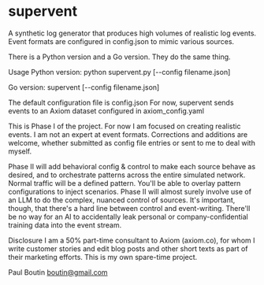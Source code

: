 # supervent

A synthetic log generator that produces high volumes of realistic log events. Event formats are configured in config.json to mimic various sources. 

There is a Python version and a Go version. They do the same thing. 

Usage
Python version:
python supervent.py [--config filename.json] 

Go version:
supervent [--config filename.json]

The default configuration file is config.json
For now, supervent sends events to an Axiom dataset configured in axiom_config.yaml

This is Phase I of the project. For now I am focused on creating realistic events. I am not an expert at event formats. Corrections and additions are welcome, whether submitted as config file entries or sent to me to deal with myself.

Phase II will add behavioral config & control to make each source behave as desired, and to orchestrate patterns across the entire simulated network. Normal traffic will be a defined pattern. You'll be able to overlay pattern configurations to inject scenarios. Phase II will almost surely involve use of an LLM to do the complex, nuanced control of sources. It's important, though, that there's a hard line between control and event-writing. There'll be no way for an AI to accidentally leak personal or company-confidential training data into the event stream. 

Disclosure
I am a 50% part-time consultant to Axiom (axiom.co), for whom I write customer stories and edit blog posts and other short texts as part of their marketing efforts. This is my own spare-time project.

Paul Boutin
boutin@gmail.com
